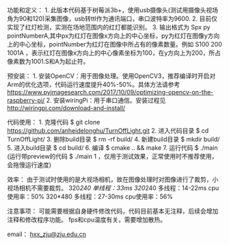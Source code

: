 功能和定义：
    1. 此版本代码基于树莓派3b+，使用usb摄像头(测试用摄像头视场角为90和120)采集图像，usb转ttl作为通讯端口，串口波特率为9600.
    2. 目前仅实现了红灯检测，实测在场地范围内的红灯都能识别。
    3. 输出格式为   Spx py pointNumberA,其中px为红灯在图像x方向上的中心坐标，py为红灯在图像y方向上的中心坐标，pointNumber为红灯在图像中所占有的像素数量。例如   S100 200 1001A   ，表示红灯在图像x方向上的中心像素坐标为100，在y方向上为200，所占像素数为1001.S和A为起止符。
    
预安装：
    1. 安装OpenCV：用于图像处理。使用OpenCV3，推荐编译时开启对Arm的优化选项，代码运行速度提升40%-50%。具体方法请参考 https://www.pyimagesearch.com/2017/10/09/optimizing-opencv-on-the-raspberry-pi/
    2. 安装wiringPi：用于串口通信。安装过程见 http://wiringpi.com/download-and-install/
    
代码使用：
    1. 克隆代码 $ git clone https://github.com/anheidelonghu/TurnOffLight.git
    2. 进入代码目录 $ cd TurnOffLight/
    3. 删除build目录 $ rm -rf build/
    4. 新建build目录 $ mkdir build/
    5. 进入build目录 $ cd build/
    6. 编译 $ cmake .. && make
    7. 运行代码 $ ./main    (运行带preview的代码 $ ./main 1   ，仅用于测试效果，正常使用时不推荐使用，会拖慢运行速度)
    
效率：
    由于测试时使用的是大视场相机，故在图像处理时对图像进行了裁剪，小视场相机不需要裁剪。
    320*240 单线程：33ms
    320*240 多线程：14-22ms      cpu使用率：50%
    320*480 多线程：27-30ms      cpu使用率：56%

注意事项：
    可能需要根据自身硬件修改代码，代码目前基本无注释，后续会增加注释和修改程序功能。
    fps和cpu温度有关，需要增加散热。
    
email：
    hxx_zju@zju.edu.cn